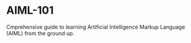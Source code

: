 # AIML-101
Cmprehensive guide to learning Artificial Intelligence Markup Language (AIML) from the ground up. 
